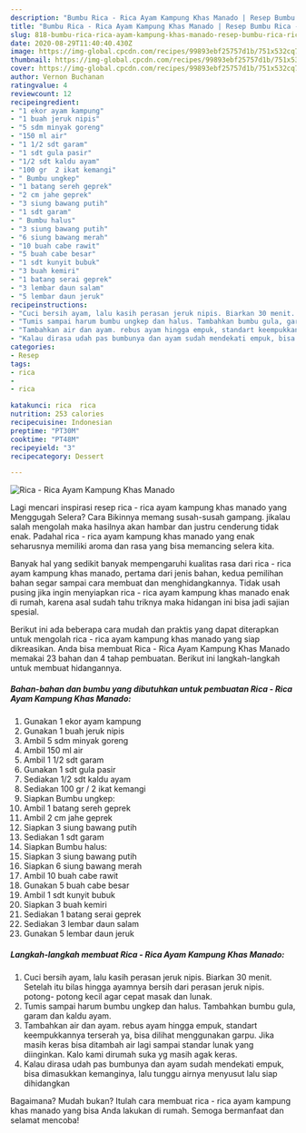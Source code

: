 ```yaml
---
description: "Bumbu Rica - Rica Ayam Kampung Khas Manado | Resep Bumbu Rica - Rica Ayam Kampung Khas Manado Yang Bisa Manjain Lidah"
title: "Bumbu Rica - Rica Ayam Kampung Khas Manado | Resep Bumbu Rica - Rica Ayam Kampung Khas Manado Yang Bisa Manjain Lidah"
slug: 818-bumbu-rica-rica-ayam-kampung-khas-manado-resep-bumbu-rica-rica-ayam-kampung-khas-manado-yang-bisa-manjain-lidah
date: 2020-08-29T11:40:40.430Z
image: https://img-global.cpcdn.com/recipes/99893ebf25757d1b/751x532cq70/rica-rica-ayam-kampung-khas-manado-foto-resep-utama.jpg
thumbnail: https://img-global.cpcdn.com/recipes/99893ebf25757d1b/751x532cq70/rica-rica-ayam-kampung-khas-manado-foto-resep-utama.jpg
cover: https://img-global.cpcdn.com/recipes/99893ebf25757d1b/751x532cq70/rica-rica-ayam-kampung-khas-manado-foto-resep-utama.jpg
author: Vernon Buchanan
ratingvalue: 4
reviewcount: 12
recipeingredient:
- "1 ekor ayam kampung"
- "1 buah jeruk nipis"
- "5 sdm minyak goreng"
- "150 ml air"
- "1 1/2 sdt garam"
- "1 sdt gula pasir"
- "1/2 sdt kaldu ayam"
- "100 gr  2 ikat kemangi"
- " Bumbu ungkep"
- "1 batang sereh geprek"
- "2 cm jahe geprek"
- "3 siung bawang putih"
- "1 sdt garam"
- " Bumbu halus"
- "3 siung bawang putih"
- "6 siung bawang merah"
- "10 buah cabe rawit"
- "5 buah cabe besar"
- "1 sdt kunyit bubuk"
- "3 buah kemiri"
- "1 batang serai geprek"
- "3 lembar daun salam"
- "5 lembar daun jeruk"
recipeinstructions:
- "Cuci bersih ayam, lalu kasih perasan jeruk nipis. Biarkan 30 menit. Setelah itu bilas hingga ayamnya bersih dari perasan jeruk nipis. potong- potong kecil agar cepat masak dan lunak."
- "Tumis sampai harum bumbu ungkep dan halus. Tambahkan bumbu gula, garam dan kaldu ayam."
- "Tambahkan air dan ayam. rebus ayam hingga empuk, standart keempukkannya terserah ya, bisa dilihat menggunakan garpu. Jika masih keras bisa ditambah air lagi sampai standar lunak yang diinginkan. Kalo kami dirumah suka yg masih agak keras."
- "Kalau dirasa udah pas bumbunya dan ayam sudah mendekati empuk, bisa dimasukkan kemanginya, lalu tunggu airnya menyusut lalu siap dihidangkan"
categories:
- Resep
tags:
- rica
- 
- rica

katakunci: rica  rica 
nutrition: 253 calories
recipecuisine: Indonesian
preptime: "PT30M"
cooktime: "PT48M"
recipeyield: "3"
recipecategory: Dessert

---
```



![Rica - Rica Ayam Kampung Khas Manado](https://img-global.cpcdn.com/recipes/99893ebf25757d1b/751x532cq70/rica-rica-ayam-kampung-khas-manado-foto-resep-utama.jpg)

Lagi mencari inspirasi resep rica - rica ayam kampung khas manado yang Menggugah Selera? Cara Bikinnya memang susah-susah gampang. jikalau salah mengolah maka hasilnya akan hambar dan justru cenderung tidak enak. Padahal rica - rica ayam kampung khas manado yang enak seharusnya memiliki aroma dan rasa yang bisa memancing selera kita.



Banyak hal yang sedikit banyak mempengaruhi kualitas rasa dari rica - rica ayam kampung khas manado, pertama dari jenis bahan, kedua pemilihan bahan segar sampai cara membuat dan menghidangkannya. Tidak usah pusing jika ingin menyiapkan rica - rica ayam kampung khas manado enak di rumah, karena asal sudah tahu triknya maka hidangan ini bisa jadi sajian spesial.


Berikut ini ada beberapa cara mudah dan praktis yang dapat diterapkan untuk mengolah rica - rica ayam kampung khas manado yang siap dikreasikan. Anda bisa membuat Rica - Rica Ayam Kampung Khas Manado memakai 23 bahan dan 4 tahap pembuatan. Berikut ini langkah-langkah untuk membuat hidangannya.

<!--inarticleads1-->

##### Bahan-bahan dan bumbu yang dibutuhkan untuk pembuatan Rica - Rica Ayam Kampung Khas Manado:

1. Gunakan 1 ekor ayam kampung
1. Gunakan 1 buah jeruk nipis
1. Ambil 5 sdm minyak goreng
1. Ambil 150 ml air
1. Ambil 1 1/2 sdt garam
1. Gunakan 1 sdt gula pasir
1. Sediakan 1/2 sdt kaldu ayam
1. Sediakan 100 gr / 2 ikat kemangi
1. Siapkan  Bumbu ungkep:
1. Ambil 1 batang sereh geprek
1. Ambil 2 cm jahe geprek
1. Siapkan 3 siung bawang putih
1. Sediakan 1 sdt garam
1. Siapkan  Bumbu halus:
1. Siapkan 3 siung bawang putih
1. Siapkan 6 siung bawang merah
1. Ambil 10 buah cabe rawit
1. Gunakan 5 buah cabe besar
1. Ambil 1 sdt kunyit bubuk
1. Siapkan 3 buah kemiri
1. Sediakan 1 batang serai geprek
1. Sediakan 3 lembar daun salam
1. Gunakan 5 lembar daun jeruk




<!--inarticleads2-->

##### Langkah-langkah membuat Rica - Rica Ayam Kampung Khas Manado:

1. Cuci bersih ayam, lalu kasih perasan jeruk nipis. Biarkan 30 menit. Setelah itu bilas hingga ayamnya bersih dari perasan jeruk nipis. potong- potong kecil agar cepat masak dan lunak.
1. Tumis sampai harum bumbu ungkep dan halus. Tambahkan bumbu gula, garam dan kaldu ayam.
1. Tambahkan air dan ayam. rebus ayam hingga empuk, standart keempukkannya terserah ya, bisa dilihat menggunakan garpu. Jika masih keras bisa ditambah air lagi sampai standar lunak yang diinginkan. Kalo kami dirumah suka yg masih agak keras.
1. Kalau dirasa udah pas bumbunya dan ayam sudah mendekati empuk, bisa dimasukkan kemanginya, lalu tunggu airnya menyusut lalu siap dihidangkan




Bagaimana? Mudah bukan? Itulah cara membuat rica - rica ayam kampung khas manado yang bisa Anda lakukan di rumah. Semoga bermanfaat dan selamat mencoba!
